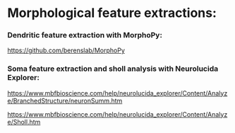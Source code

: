 
# Morphological feature extractions:
### Dendritic feature extraction with MorphoPy:

https://github.com/berenslab/MorphoPy

### Soma feature extraction and sholl analysis with Neurolucida Explorer:

https://www.mbfbioscience.com/help/neurolucida_explorer/Content/Analyze/BranchedStructure/neuronSumm.htm

https://www.mbfbioscience.com/help/neurolucida_explorer/Content/Analyze/Sholl.htm
### 
